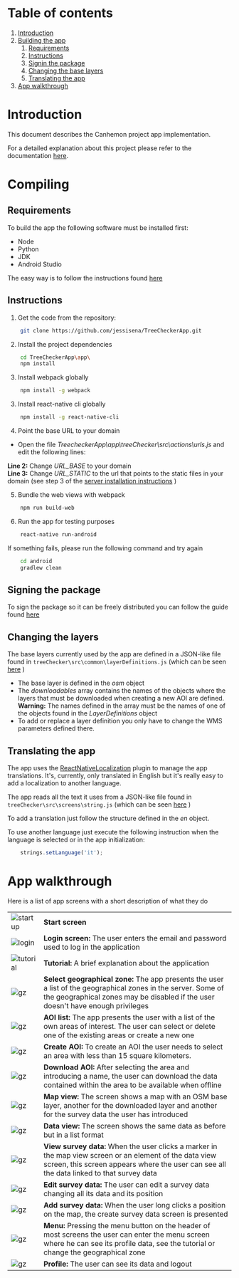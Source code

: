 # Table of contents
1. [Introduction](#introduction)
2. [Building the app](#compiling)
	1. [Requirements](#requirements)
    2. [Instructions](#instructions)
    3. [Signin the package](#considerations)
	4. [Changing the base layers](#changeLayers)
	5. [Translating the app](#translate)
3. [App walkthrough](#walkthrough)

# Introduction <a name="introduction"></a>
This document describes the Canhemon project app implementation.

For a detailed explanation about this project please refer to the documentation [here](https://github.com/jessisena/TreeCheckerApp/blob/master/README.md).

# Compiling <a name="compiling"></a>
## Requirements <a name="requirements"></a>
To build the app the following software must be installed first:
* Node
* Python
* JDK
* Android Studio

The easy way is to follow the instructions found [here](https://facebook.github.io/react-native/docs/getting-started.html#installing-dependencies)

## Instructions <a name="instructions"></a>
1. Get the code from the repository:
```bash
	git clone https://github.com/jessisena/TreeCheckerApp.git
```

2. Install the project dependencies
```bash
	cd TreeCheckerApp\app\
	npm install
```

3. Install webpack globally
```bash
	npm install -g webpack
```

3. Install react-native cli globally
```bash
	npm install -g react-native-cli
```

4. Point the base URL to your domain
* Open the file *TreecheckerApp\app\treeChecker\src\actions\urls.js* and edit the following lines:

**Line 2:** Change *URL_BASE* to your domain  
**Line 3:** Change *URL_STATIC* to the url that points to the static files in your domain (see step 3 of the [server installation instructions](https://github.com/jessisena/TreeCheckerApp/tree/master/web#instructions-) )
 
5. Bundle the web views with webpack
```bash
	npm run build-web
```

6. Run the app for testing purposes
```bash
	react-native run-android
```

If something fails, please run the following command and try again
```bash
	cd android
	gradlew clean
```	

## Signing the package <a name="considerations"></a>
To sign the package so it can be freely distributed you can follow the guide found [here](https://facebook.github.io/react-native/docs/signed-apk-android.html)

## Changing the layers <a name="changeLayers"></a>
The base layers currently used by the app are defined in a JSON-like file found in `treeChecker\src\common\layerDefinitions.js` (which can be seen [here](https://github.com/jessisena/TreeCheckerApp/blob/master/app/treeChecker/src/common/layerDefinitions.js) )
* The base layer is defined in the *osm* object
* The *downloadables* array contains the names of the objects where the layers that must be downloaded when creating a new AOI are defined. **Warning:** The names defined in the array must be the names of one of the objects found in the *LayerDefinitions* object
* To add or replace a layer definition you only have to change the WMS parameters defined there.

## Translating the app <a name="translate"></a>
The app uses the [ReactNativeLocalization](https://github.com/stefalda/ReactNativeLocalization) plugin to manage the app translations. It's, currently, only translated in English but it's really easy to add a localization to another language.

The app reads all the text it uses from a JSON-like file found in `treeChecker\src\screens\string.js` (which can be seen [here](https://github.com/jessisena/TreeCheckerApp/blob/master/app/treeChecker/src/screens/strings.js) )

To add a translation just follow the structure defined in the *en* object.

To use another language just execute the following instruction when the language is selected or in the app initialization:
```javascript
	strings.setLanguage('it');
```

# App walkthrough <a name="walkthrough"></a>
Here is a list of app screens with a short description of what they do

| | |
|---|---|
| ![startup](https://github.com/jessisena/TreeCheckerApp/raw/master/app/treeChecker/docs/startup.png)  |  **Start screen** |
| ![login](https://github.com/jessisena/TreeCheckerApp/raw/master/app/treeChecker/docs/login.png) | **Login screen:** The user enters the email and password used to log in the application |
| ![tutorial](https://github.com/jessisena/TreeCheckerApp/raw/master/app/treeChecker/docs/tutorial.png) | **Tutorial:** A brief explanation about the application |
| ![gz](https://github.com/jessisena/TreeCheckerApp/raw/master/app/treeChecker/docs/selectGZ.png) | **Select geographical zone:** The app presents the user a list of the geographical zones in the server. Some of the geographical zones may be disabled if the user doesn't have enough privileges |
| ![gz](https://github.com/jessisena/TreeCheckerApp/raw/master/app/treeChecker/docs/aoiList.png) | **AOI list:** The app presents the user with a list of the own areas of interest. The user can select or delete one of the existing areas or create a new one|
| ![gz](https://github.com/jessisena/TreeCheckerApp/raw/master/app/treeChecker/docs/createAOI.png) | **Create AOI:** To create an AOI the user needs to select an area with less than 15 square kilometers. |
| ![gz](https://github.com/jessisena/TreeCheckerApp/raw/master/app/treeChecker/docs/nameAOI.png) | **Download AOI:** After selecting the area and introducing a name, the user can download the data contained within the area to be available when offline |
| ![gz](https://github.com/jessisena/TreeCheckerApp/raw/master/app/treeChecker/docs/mapView.png) | **Map view:** The screen shows a map with an OSM base layer, another for the downloaded layer and another for the survey data the user has introduced |
| ![gz](https://github.com/jessisena/TreeCheckerApp/raw/master/app/treeChecker/docs/dataView.png) | **Data view:** The screen shows the same data as before but in a list format |
| ![gz](https://github.com/jessisena/TreeCheckerApp/raw/master/app/treeChecker/docs/viewSD.png) | **View survey data:** When the user clicks a marker in the map view screen or an element of the data view screen, this screen appears where the user can see all the data linked to that survey data |
| ![gz](https://github.com/jessisena/TreeCheckerApp/raw/master/app/treeChecker/docs/editSD.png) | **Edit survey data:** The user can edit a survey data changing all its data and its position |
| ![gz](https://github.com/jessisena/TreeCheckerApp/raw/master/app/treeChecker/docs/addData.png) | **Add survey data:** When the user long clicks a position on the map, the create survey data screen is presented |
| ![gz](https://github.com/jessisena/TreeCheckerApp/raw/master/app/treeChecker/docs/menu.png) | **Menu:** Pressing the menu button on the header of most screens the user can enter the menu screen where he can see its profile data, see the tutorial or change the geographical zone |
| ![gz](https://github.com/jessisena/TreeCheckerApp/raw/master/app/treeChecker/docs/profile.png) | **Profile:** The user can see its data and logout |